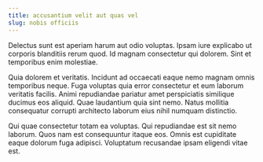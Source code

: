 ```yaml
---
title: accusantium velit aut quas vel
slug: nobis officiis
---
```


Delectus sunt est aperiam harum aut odio voluptas. Ipsam iure explicabo ut corporis blanditiis rerum quod. Id magnam consectetur qui dolorem. Sint et temporibus enim molestiae.

Quia dolorem et veritatis. Incidunt ad occaecati eaque nemo magnam omnis temporibus neque. Fuga voluptas quia error consectetur et eum laborum veritatis facilis. Animi repudiandae pariatur amet perspiciatis similique ducimus eos aliquid. Quae laudantium quia sint nemo. Natus mollitia consequatur corrupti architecto laborum eius nihil numquam distinctio.

Qui quae consectetur totam ea voluptas. Qui repudiandae est sit nemo laborum. Quos nam est consequuntur itaque eos. Omnis est cupiditate eaque dolorum fuga adipisci. Voluptatum recusandae ipsam eligendi vitae est.
